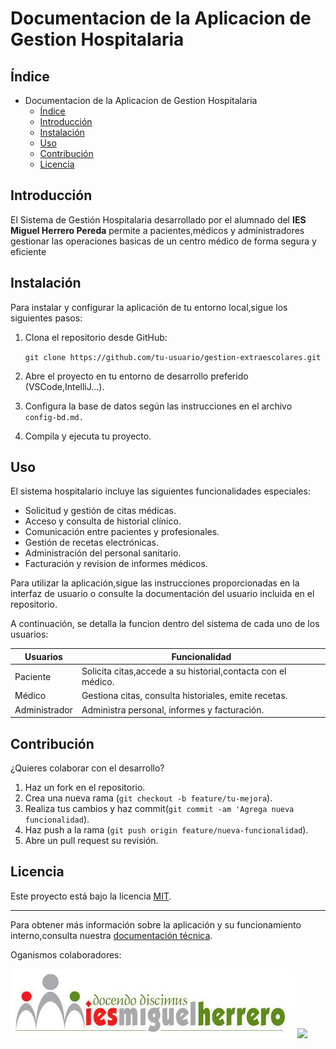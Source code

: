 # Documentacion de la Aplicacion de Gestion Hospitalaria
## Índice 
* Documentacion de la Aplicacion de Gestion Hospitalaria
    * [Índice](#índice)
    * [Introducción](#introducción)
    * [Instalación](#instalación)
    * [Uso](#uso)
    * [Contribución](#contribución)
    * [Licencia](#licencia)
## Introducción
El Sistema de Gestión Hospitalaria desarrollado por el alumnado del **IES Miguel Herrero Pereda** 
permite a pacientes,médicos y administradores gestionar las operaciones basicas de un centro
médico de forma segura y eficiente
## Instalación
Para instalar y configurar la aplicación de tu entorno local,sigue los siguientes pasos:
1. Clona el repositorio desde GitHub:

    `git clone https://github.com/tu-usuario/gestion-extraescolares.git`
2. Abre el proyecto en tu entorno de desarrollo preferido (VSCode,IntelliJ...).
3. Configura la base de datos según las instrucciones en el archivo `config-bd.md.`
4. Compila y ejecuta tu proyecto.

## Uso
El sistema hospitalario incluye las siguientes funcionalidades especiales:
* Solicitud y gestión de citas médicas.
* Acceso y consulta de historial clínico.
* Comunicación entre pacientes y profesionales.
* Gestión de recetas electrónicas.
* Administración del personal sanitario.
* Facturación y revision de informes médicos.

Para utilizar la aplicación,sigue las instrucciones proporcionadas en la interfaz de usuario o consulte la documentación del usuario incluida en el repositorio.

A continuación, se detalla la funcion dentro del sistema de cada uno de los usuarios:

| Usuarios | Funcionalidad |
|-----|------|
| Paciente | Solicita citas,accede a su historial,contacta con el médico. |
| Médico | Gestiona citas, consulta historiales, emite recetas. |
| Administrador | Administra personal, informes y facturación. |

## Contribución

¿Quieres colaborar con el desarrollo?

1. Haz un fork en el repositorio.
2. Crea una nueva rama (`git checkout -b feature/tu-mejora`).
3. Realiza tus cambios y haz commit(`git commit -am 'Agrega nueva funcionalidad`).
4. Haz push a la rama (`git push origin feature/nueva-funcionalidad`).
5. Abre un pull request su revisión.

##  Licencia
Este proyecto está bajo la licencia [MIT](https://opensource.org/license/MIT).
___
Para obtener más información sobre la aplicación y su funcionamiento interno,consulta nuestra [documentación técnica](documentacion-tecnica.md).

Oganismos colaboradores:

![](logoIESMHP.png)
![](https://www.eiivaldecilla.es/wp-content/uploads/5525-nuevo-logo-valdecilla.jpg)